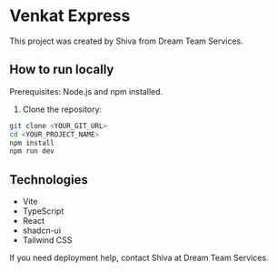 # Venkat Express

This project was created by Shiva from Dream Team Services.

## How to run locally

Prerequisites: Node.js and npm installed.

1. Clone the repository:

```sh
git clone <YOUR_GIT_URL>
cd <YOUR_PROJECT_NAME>
npm install
npm run dev
```

## Technologies

- Vite
- TypeScript
- React
- shadcn-ui
- Tailwind CSS

If you need deployment help, contact Shiva at Dream Team Services.
